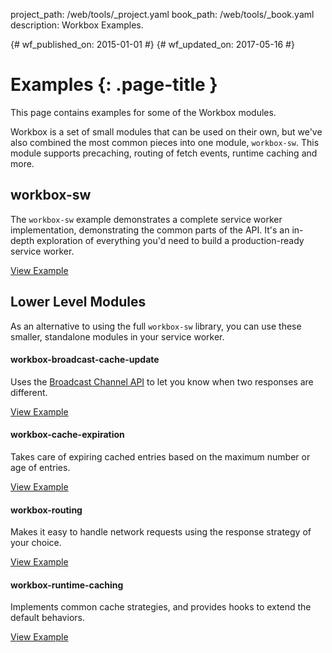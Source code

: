 project_path: /web/tools/_project.yaml
book_path: /web/tools/_book.yaml
description: Workbox Examples.

{# wf_published_on: 2015-01-01 #}
{# wf_updated_on: 2017-05-16 #}

# Examples {: .page-title }

This page contains examples for some of the Workbox modules.

Workbox is a set of small modules that can be used on their own, but we've
also combined the most common pieces into one module, `workbox-sw`. This module
supports precaching, routing of fetch events, runtime caching and more.

## workbox-sw

The `workbox-sw` example demonstrates a complete service worker
implementation, demonstrating the common parts of the API. It's an in-depth
exploration of everything you'd need to build a production-ready service worker.

<a href="https://workbox-samples.glitch.me/examples/workbox-sw/" class="button">View Example</a>

## Lower Level Modules

As an alternative to using the full `workbox-sw` library, you can use these
smaller, standalone modules in your service worker.


#### workbox-broadcast-cache-update

Uses the <a href="https://developer.mozilla.org/en-us/docs/web/api/broadcast_channel_api">Broadcast Channel API</a>
to let you know when two responses are different.

<a href="https://workbox-samples.glitch.me/examples/workbox-broadcast-cache-update/" class="button">View Example</a>

#### workbox-cache-expiration

Takes care of expiring cached entries based on the maximum number or age of
entries.

<a href="https://workbox-samples.glitch.me/examples/workbox-cache-expiration/" class="button">View Example</a>

#### workbox-routing

Makes it easy to handle network requests using the response strategy of your
choice.

<a href="https://workbox-samples.glitch.me/examples/workbox-routing/" class="button">View Example</a>

#### workbox-runtime-caching

Implements common cache strategies, and provides hooks to extend the default behaviors.

<a href="https://workbox-samples.glitch.me/examples/workbox-runtime-caching/" class="button">View Example</a>
